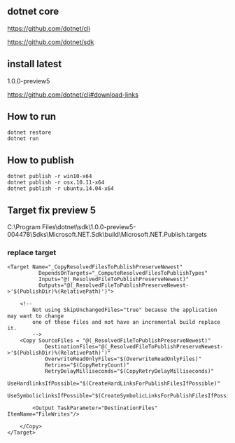 

## dotnet core

https://github.com/dotnet/cli

https://github.com/dotnet/sdk

## install latest
1.0.0-preview5

https://github.com/dotnet/cli#download-links

## How to run
```
dotnet restore
dotnet run
```
## How to publish

```
dotnet publish -r win10-x64
dotnet publish -r osx.10.11-x64
dotnet publish -r ubuntu.14.04-x64
```


## Target fix preview 5

C:\Program Files\dotnet\sdk\1.0.0-preview5-004478\Sdks\Microsoft.NET.Sdk\build\Microsoft.NET.Publish.targets

###  replace target 
```
<Target Name="_CopyResolvedFilesToPublishPreserveNewest"
          DependsOnTargets="_ComputeResolvedFilesToPublishTypes"
          Inputs="@(_ResolvedFileToPublishPreserveNewest)"
          Outputs="@(_ResolvedFileToPublishPreserveNewest->'$(PublishDir)%(RelativePath)')">

    <!--
        Not using SkipUnchangedFiles="true" because the application may want to change
        one of these files and not have an incremental build replace it.
        -->
    <Copy SourceFiles = "@(_ResolvedFileToPublishPreserveNewest)"
            DestinationFiles="@(_ResolvedFileToPublishPreserveNewest->'$(PublishDir)%(RelativePath)')"
            OverwriteReadOnlyFiles="$(OverwriteReadOnlyFiles)"
            Retries="$(CopyRetryCount)"
            RetryDelayMilliseconds="$(CopyRetryDelayMilliseconds)"
            UseHardlinksIfPossible="$(CreateHardLinksForPublishFilesIfPossible)"
            UseSymboliclinksIfPossible="$(CreateSymbolicLinksForPublishFilesIfPossible)">

        <Output TaskParameter="DestinationFiles" ItemName="FileWrites"/>

    </Copy>
</Target>
  ```